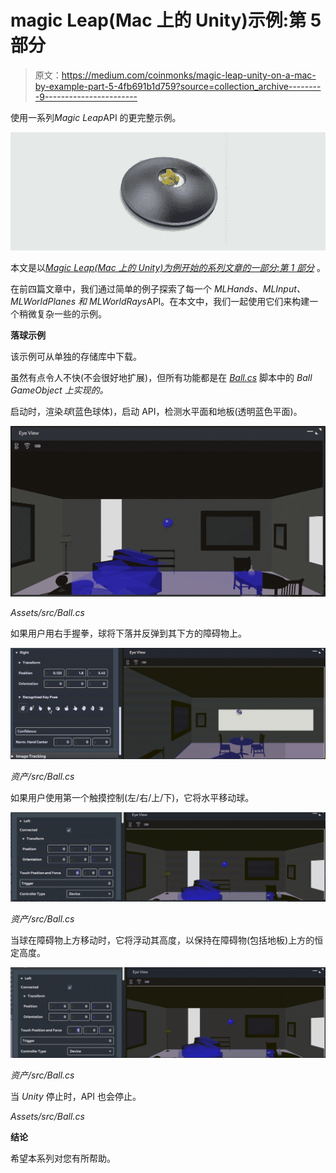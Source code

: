 # magic Leap(Mac 上的 Unity)示例:第 5 部分

> 原文：<https://medium.com/coinmonks/magic-leap-unity-on-a-mac-by-example-part-5-4fb691b1d759?source=collection_archive---------9----------------------->

使用一系列*Magic Leap*API 的更完整示例。

![](img/c6e21f17284659bd8d0ac44fe7926107.png)

本文是以[*Magic Leap(Mac 上的 Unity)为例开始的系列文章的一部分:第 1 部分*](/@johntucker_48673/magic-leap-unity-on-a-mac-by-example-part-1-fc3188f0e964) 。

在前四篇文章中，我们通过简单的例子探索了每一个 *MLHands、MLInput、MLWorldPlanes 和 MLWorldRays*API。在本文中，我们一起使用它们来构建一个稍微复杂一些的示例。

**落球示例**

该示例可从单独的存储库中下载。

虽然有点令人不快(不会很好地扩展)，但所有功能都是在 [*Ball.cs*](https://github.com/larkintuckerllc/ball-drop-example/blob/master/Assets/src/Ball.cs) 脚本中的 *Ball GameObject 上实现的。*

启动时，渲染*球*(蓝色球体)，启动 API，检测水平面和地板(透明蓝色平面)。

![](img/cc4bdc6ace3594a43d41af71175aac8d.png)

*Assets/src/Ball.cs*

如果用户用右手握拳，球将下落并反弹到其下方的障碍物上。

![](img/cf76eaefe28d584de9b76121eb95167a.png)

*资产/src/Ball.cs*

如果用户使用第一个触摸控制(左/右/上/下)，它将水平移动球。

![](img/39b93266ac96133df982493ea4a5ca16.png)

*资产/src/Ball.cs*

当球在障碍物上方移动时，它将浮动其高度，以保持在障碍物(包括地板)上方的恒定高度。

![](img/a1f94fa8448f5d6c0e286a0b12ecac8a.png)

*资产/src/Ball.cs*

当 *Unity* 停止时，API 也会停止。

*Assets/src/Ball.cs*

**结论**

希望本系列对您有所帮助。